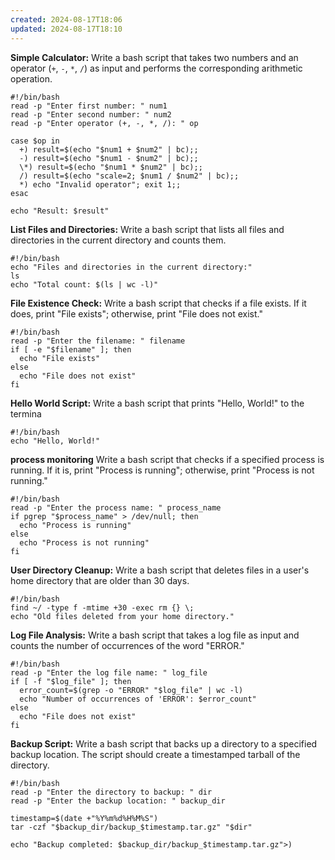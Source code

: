 ```yaml
---
created: 2024-08-17T18:06
updated: 2024-08-17T18:10
---
```

**Simple Calculator:** Write a bash script that takes two numbers and an operator (`+`, `-`, `*`, `/`) as input and performs the corresponding arithmetic operation.
```
#!/bin/bash
read -p "Enter first number: " num1
read -p "Enter second number: " num2
read -p "Enter operator (+, -, *, /): " op

case $op in
  +) result=$(echo "$num1 + $num2" | bc);;
  -) result=$(echo "$num1 - $num2" | bc);;
  \*) result=$(echo "$num1 * $num2" | bc);;
  /) result=$(echo "scale=2; $num1 / $num2" | bc);;
  *) echo "Invalid operator"; exit 1;;
esac

echo "Result: $result"
```

**List Files and Directories:** Write a bash script that lists all files and directories in the current directory and counts them.

```
#!/bin/bash
echo "Files and directories in the current directory:"
ls
echo "Total count: $(ls | wc -l)"

```

**File Existence Check:** Write a bash script that checks if a file exists. If it does, print "File exists"; otherwise, print "File does not exist."

```
#!/bin/bash
read -p "Enter the filename: " filename
if [ -e "$filename" ]; then
  echo "File exists"
else
  echo "File does not exist"
fi

```

**Hello World Script:** Write a bash script that prints "Hello, World!" to the termina

```
#!/bin/bash
echo "Hello, World!"

```


**process monitoring**
Write a bash script that checks if a specified process is running. If it is, print "Process is running"; otherwise, print "Process is not running."

```
#!/bin/bash
read -p "Enter the process name: " process_name
if pgrep "$process_name" > /dev/null; then
  echo "Process is running"
else
  echo "Process is not running"
fi

```
**User Directory Cleanup:** Write a bash script that deletes files in a user's home directory that are older than 30 days.
```
#!/bin/bash
find ~/ -type f -mtime +30 -exec rm {} \;
echo "Old files deleted from your home directory."

```
**Log File Analysis:** Write a bash script that takes a log file as input and counts the number of occurrences of the word "ERROR."

```
#!/bin/bash
read -p "Enter the log file name: " log_file
if [ -f "$log_file" ]; then
  error_count=$(grep -o "ERROR" "$log_file" | wc -l)
  echo "Number of occurrences of 'ERROR': $error_count"
else
  echo "File does not exist"
fi

```
**Backup Script:** Write a bash script that backs up a directory to a specified backup location. The script should create a timestamped tarball of the directory.

```
#!/bin/bash
read -p "Enter the directory to backup: " dir
read -p "Enter the backup location: " backup_dir

timestamp=$(date +"%Y%m%d%H%M%S")
tar -czf "$backup_dir/backup_$timestamp.tar.gz" "$dir"

echo "Backup completed: $backup_dir/backup_$timestamp.tar.gz">)
```

